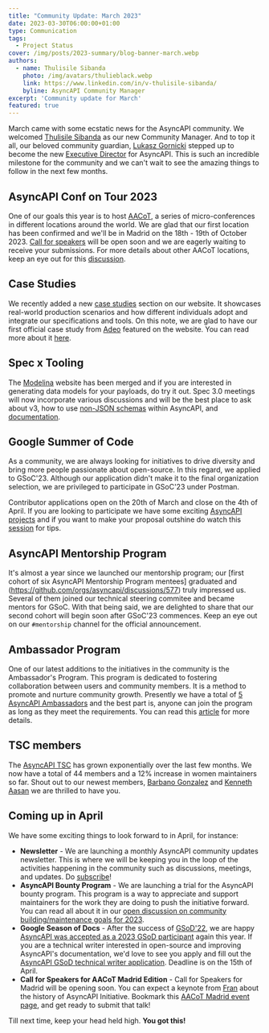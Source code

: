 ```yaml
---
title: "Community Update: March 2023"
date: 2023-03-30T06:00:00+01:00
type: Communication
tags:
  - Project Status
cover: /img/posts/2023-summary/blog-banner-march.webp
authors:
  - name: Thulisile Sibanda
    photo: /img/avatars/thulieblack.webp
    link: https://www.linkedin.com/in/v-thulisile-sibanda/
    byline: AsyncAPI Community Manager
excerpt: 'Community update for March'
featured: true
---
```

March came with some ecstatic news for the AsyncAPI community. We welcomed [Thulisile Sibanda](https://www.linkedin.com/in/v-thulisile-sibanda/) as our new Community Manager. And to top it all, our beloved community guardian, [Lukasz Gornicki](https://www.linkedin.com/in/lukasz-gornicki-a621914/) stepped up to become the new [Executive Director](https://github.com/orgs/asyncapi/discussions/615) for AsyncAPI.
This is such an incredible milestone for the community and we can't wait to see the amazing things to follow in the next few months.

## AsyncAPI Conf on Tour 2023
One of our goals this year is to host [AACoT](https://opencollective.com/asyncapi/events/asyncapi-conference-on-tour-6b3c0aa1), a series of micro-conferences in different locations around the world. We are glad that our first location has been confirmed and we'll be in Madrid on the 18th - 19th of October 2023. [Call for speakers](https://sessionize.com/aacot-madrid) will be open soon and we are eagerly waiting to receive your submissions. For more details about other AACoT locations, keep an eye out for this [discussion](https://github.com/orgs/asyncapi/discussions/598).

## Case Studies
We recently added a new [case studies](https://www.asyncapi.com/casestudies) section on our website. It showcases real-world production scenarios and how different individuals adopt and integrate our specifications and tools. On this note, we are glad to have our first official case study from [Adeo](https://www.adeo.com/en/) featured on the website. You can read more about it [here](https://www.asyncapi.com/casestudies/adeogroup).

## Spec x Tooling
The [Modelina](https://modelina.org/) website has been merged and if you are interested in generating data models for your payloads, do try it out.
Spec 3.0 meetings will now incorporate various discussions and will be the best place to ask about v3, how to use [non-JSON schemas](https://github.com/asyncapi/spec/pull/910) within AsyncAPI, and [documentation](https://github.com/asyncapi/website/issues/1433).


## Google Summer of Code
As a community, we are always looking for initiatives to drive diversity and bring more people passionate about open-source. In this regard, we applied to GSoC'23. Although our application didn't make it to the final organization selection, we are privileged to participate in GSoC'23 under Postman. 

Contributor applications open on the 20th of March and close on the 4th of April. If you are looking to participate we have some exciting [AsyncAPI projects](https://github.com/postman-open-technologies/gsoc-2023/issues?q=is%3Aissue+is%3Aopen+label%3Afinal+label%3Aasyncapi+) and if you want to make your proposal outshine do watch this [session](https://www.youtube.com/live/ECe592525p4?feature=share) for tips.

## AsyncAPI Mentorship Program
It's almost a year since we launched our mentorship program; our [first cohort of six AsyncAPI Mentorship Program mentees] graduated and (https://github.com/orgs/asyncapi/discussions/577) truly impressed us. Several of them joined our technical steering commitee and became mentors for GSoC. With that being said, we are delighted to share that our second cohort will begin soon after GSoC'23 commences. Keep an eye out on our `#mentorship` channel for the official announcement.

## Ambassador Program
One of our latest additions to the initiatives in the community is the Ambassador's Program. This program is dedicated to fostering collaboration between users and community members. It is a method to promote and nurture community growth. Presently we have a total of [5 AsyncAPI Ambassadors](https://www.asyncapi.com/community/ambassadors) and the best part is, anyone can join the program as long as they meet the requirements. You can read this [article](https://www.asyncapi.com/blog/asyncapi-ambassador-program) for more details.

## TSC members
The [AsyncAPI TSC](https://www.asyncapi.com/community/tsc) has grown exponentially over the last few months. We now have a total of 44 members and a 12% increase in women maintainers so far. Shout out to our newest members, [Barbano Gonzalez](https://www.linkedin.com/in/barbano-gonzalez-moreno) and [Kenneth Aasan](https://www.twitter.com/kennethaasan) we are thrilled to have you.

## Coming up in April
We have some exciting things to look forward to in April, for instance:

- **Newsletter** - We are launching a monthly AsyncAPI community updates newsletter. This is where we will be keeping you in the loop of the activities happening in the community such as discussions, meetings, and updates. Do [subscribe](https://www.asyncapi.com/newsletter)!
- **AsyncAPI Bounty Program** - We are launching a trial for the AsyncAPI bounty program. This program is a way to appreciate and support maintainers for the work they are doing to push the initiative forward. You can read all about it in our [open discussion on community building/maintenance goals for 2023](https://github.com/orgs/asyncapi/discussions/513).
- **Google Season of Docs** - After the success of [GSoD'22](https://github.com/orgs/asyncapi/discussions/303), we are happy [AsyncAPI was accepted as a 2023 GSoD participant](https://developers.google.com/season-of-docs/docs/participants/) again this year. If you are a technical writer interested in open-source and improving AsyncAPI's documentation, we'd love to see you apply and fill out the [AsyncAPI GSoD technical writer application](https://forms.gle/pGoeakWBAg3Wfg399). Deadline is on the 15th of April.
- **Call for Speakers for AACoT Madrid Edition** -  Call for Speakers for Madrid will be opening soon. You can expect a keynote from [Fran](https://www.linkedin.com/in/fmvilas/) about the history of AsyncAPI Initiative. Bookmark this [AACoT Madrid event page](https://sessionize.com/aacot-madrid), and get ready to submit that talk!

Till next time, keep your head held high. **You got this!**
